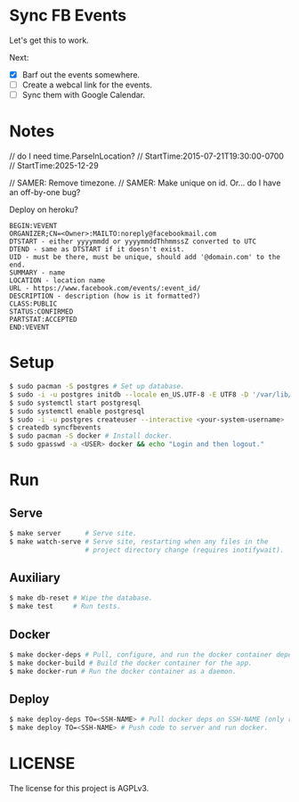 # Sync FB Events

Let's get this to work.

Next:
 - [x] Barf out the events somewhere.
 - [ ] Create a webcal link for the events.
 - [ ] Sync them with Google Calendar.

# Notes

// do I need time.ParseInLocation?
// StartTime:2015-07-21T19:30:00-0700
// StartTime:2025-12-29

// SAMER: Remove timezone.
// SAMER: Make unique on id. Or... do I have an off-by-one bug?

Deploy on heroku?

```
BEGIN:VEVENT
ORGANIZER;CN=<Owner>:MAILTO:noreply@facebookmail.com
DTSTART - either yyyymmdd or yyyymmddThhmmssZ converted to UTC
DTEND - same as DTSTART if it doesn't exist.
UID - must be there, must be unique, should add '@domain.com' to the end.
SUMMARY - name
LOCATION - location name
URL - https://www.facebook.com/events/:event_id/
DESCRIPTION - description (how is it formatted?)
CLASS:PUBLIC
STATUS:CONFIRMED
PARTSTAT:ACCEPTED
END:VEVENT
```

# Setup

```bash
$ sudo pacman -S postgres # Set up database.
$ sudo -i -u postgres initdb --locale en_US.UTF-8 -E UTF8 -D '/var/lib/postgres/data'
$ sudo systemctl start postgresql
$ sudo systemctl enable postgresql
$ sudo -i -u postgres createuser --interactive <your-system-username>
$ createdb syncfbevents
$ sudo pacman -S docker # Install docker.
$ sudo gpasswd -a <USER> docker && echo "Login and then logout."
```

# Run

## Serve

```bash
$ make server      # Serve site.
$ make watch-serve # Serve site, restarting when any files in the
                   # project directory change (requires inotifywait).
```

## Auxiliary

```bash
$ make db-reset # Wipe the database.
$ make test     # Run tests.
```

## Docker

```bash
$ make docker-deps # Pull, configure, and run the docker container dependencies (only run once).
$ make docker-build # Build the docker container for the app.
$ make docker-run # Run the docker container as a daemon.
```

## Deploy

```bash
$ make deploy-deps TO=<SSH-NAME> # Pull docker deps on SSH-NAME (only run once).
$ make deploy TO=<SSH-NAME> # Push code to server and run docker.
```

# LICENSE

The license for this project is AGPLv3.
